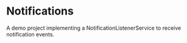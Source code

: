 # Notifications
A demo project implementing a NotificationListenerService to receive notification events. 
